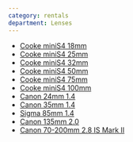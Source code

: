 ```yaml
---
category: rentals
department: Lenses
---
```


* [Cooke miniS4 18mm][2676-002]
* [Cooke miniS4 25mm][2676-003]
* [Cooke miniS4 32mm][2676-004]
* [Cooke miniS4 50mm][2676-005]
* [Cooke miniS4 75mm][2676-006]
* [Cooke miniS4 100mm][2676-007]
* [Canon 24mm 1.4][9372-001]
* [Canon 35mm 1.4][9372-002]
* [Sigma 85mm 1.4][9372-003]
* [Canon 135mm 2.0][9372-004]
* [Canon 70-200mm 2.8 IS Mark II][9372-005]

[2676-002]: http://www.cookeoptics.com/l/minis4.html
[2676-003]: http://vimeo.com/65271491
[2676-004]: http://www.bhphotovideo.com/c/product/829480-REG/Cooke_CKEP_SET6_Panchro_Six_Prime_Lenses.html
[2676-005]: http://www.bhphotovideo.com/c/product/664909-REG/Cooke_CKEP_50_Panchro_50mm_Prime_Lens.html
[2676-006]: http://www.bhphotovideo.com/c/product/664912-REG/Cooke_CKEP_75_Panchro_75mm_Prime_Lens.html
[2676-007]: http://www.bhphotovideo.com/c/product/664914-REG/Cooke_CKEP_100_Panchro_100mm_Prime_Lens.html
[9372-001]: http://www.bhphotovideo.com/c/product/590449-USA/Canon_2750B002_EF_24mm_f_1_4L_II.html
[9372-002]: http://www.bhphotovideo.com/c/product/162614-USA/Canon_2512A002_Wide_Angle_EF_35mm.html
[9372-003]: http://www.amazon.com/Sigma-85mm-1-4-EX-Canon/dp/B003NSC2WU
[9372-004]: http://www.bhphotovideo.com/c/product/112539-USA/Canon_2520A004_Telephoto_EF_135mm_f_2_0L.html
[9372-005]: http://www.usa.canon.com/cusa/consumer/products/cameras/ef_lens_lineup/ef_70_200mm_f_2_8l_is_ii_usm